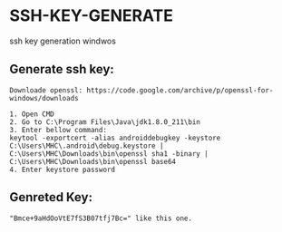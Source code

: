 # SSH-KEY-GENERATE
ssh key generation windwos

Generate ssh key:
---------------------
    Downloade openssl: https://code.google.com/archive/p/openssl-for-windows/downloads
    
    1. Open CMD
    2. Go to C:\Program Files\Java\jdk1.8.0_211\bin
    3. Enter bellow command:
    keytool -exportcert -alias androiddebugkey -keystore C:\Users\MHC\.android\debug.keystore | C:\Users\MHC\Downloads\bin\openssl sha1 -binary | C:\Users\MHC\Downloads\bin\openssl base64
    4. Enter keystore password

Genreted Key:
-------------
    "Bmce+9aHdOoVtE7fS3B07tfj7Bc=" like this one.
